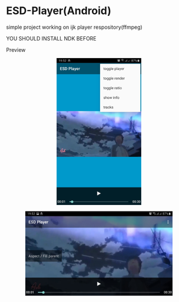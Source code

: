 # ESD-Player(Android)

simple project working on ijk player respository(ffmpeg)

YOU SHOULD INSTALL NDK BEFORE 


Preview 



  <p align="center">
  <img src="https://github.com/MEDESD/ESD-Player/blob/dd8f889c5a00533eeea3fdc7211cda8e0acb3c00/Screenshot_20200815-195223_ESD%20Player.jpg" width="230" height="400"/>
  </p>
  <p align="center">
  <img src="https://github.com/MEDESD/ESD-Player/blob/dd8f889c5a00533eeea3fdc7211cda8e0acb3c00/Screenshot_20200815-195236_ESD%20Player.jpg" width="400" height="230"/>
  </p>

